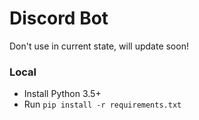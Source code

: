 # Discord Bot

Don't use in current state, will update soon!

### Local
* Install Python 3.5+
* Run ```pip install -r requirements.txt```

